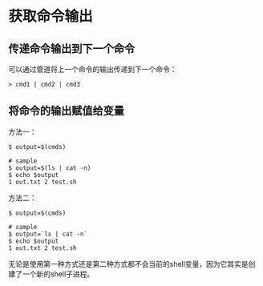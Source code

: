 # 获取命令输出

## 传递命令输出到下一个命令

可以通过管道将上一个命令的输出传递到下一个命令：

```shell
> cmd1 | cmd2 | cmd3
```

## 将命令的输出赋值给变量

方法一：

```shell
$ output=$(cmds)

# sample
$ output=$(ls | cat -n)
$ echo $output 
1 out.txt 2 test.sh
```

方法二：

```shell
$ output=$(cmds)

# sample
$ output=`ls | cat -n`
$ echo $output 
1 out.txt 2 test.sh
```

无论是使用第一种方式还是第二种方式都不会当前的shell变量，因为它其实是创建了一个新的shell子进程。

